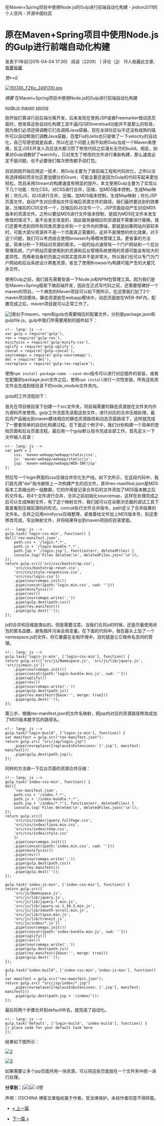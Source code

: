 在Maven+Spring项目中使用Node.js的Gulp进行前端自动化构建 - jndion2011的个人空间 - 开源中国社区

# 原在Maven+Spring项目中使用Node.js的Gulp进行前端自动化构建

发表于1年前(2015-04-04 17:30)   阅读（2209） | 评论（[3](http://my.oschina.net/jndion/blog/396104#comments)） *15*人收藏此文章,[我要收藏](在Maven+Spring项目中使用Node.js的Gulp进行前端自动化构建%20-%20jndion20.md#)

*赞**0*

 [![151745_FZKo_2491310.jpg](../_resources/e89f046c8c48c4a9db205c6cb7cbbb7f.jpg)](http://click.aliyun.com/m/4601/)

*摘要*  在Maven+Spring项目中使用Node.js的Gulp进行前端自动化构建

[node.js](http://www.oschina.net/search?scope=blog&q=node.js) [maven](http://www.oschina.net/search?scope=blog&q=maven) [spring](http://www.oschina.net/search?scope=blog&q=spring)

刚开始打算进行前后端分离开发，后来发现在使用JSP或者Freemarker做动态页面时，想发挥这些自动化构建工具牛逼闪闪的livereload功能并不是那么的轻易，因为我们必须还得调教它们去调用Java容器。现在全球社区似乎还没有成熟的插件可以自动帮我们调教Java容器，百度Fis的Jello也只是做了一下velocity的自动化，自己写感觉就是自虐，所以在这个问题上倒不如把Gulp当成一个Maven来使用，反正J2EE开发人员应该大都习惯了修改代码之后漫长无尽的build。相反，如果对Gulp调教好了watchify，只对发生了修改的文件进行重新构建，那么速度必定不是问题，也不必要我们每次修改都手动打包。

目前刚刚开始应用这一技术，用Gulp主要为了做前端工程和代码优化，之所以没有选择相较而言社区更加健壮的Grunt，可能主要还是因为Gulp的代码写起来更加轻松，而且采用Stream对构建速度有明显的提升。本文使用Gulp主要为了实现以下几个功能：优化CSS，对CSS进行合并，压缩，加MD5版本控制，生成Map映射；优化JS，对JS进行合并，压缩，加MD5版本控制，生成Map映射；优化JSP页面文件，自动产生对应原始文件压缩后资源文件的路径。我们最终要达到的效果是，压缩后的CSS文件一个，压缩后的JS文件一个，JSP页面自动产生对应MD5版本的资源文件。之所以要加MD5进行文件版本控制，是因为MD5在文件未发生修改的情况下，是不会发生改变的，因此服务器相应的资源就不需要进行替换。我们还要考虑到将所有同类资源合并到一个文件内的弊端，那就是如果网站内容较多时，可能大部分资源并不是一个页面真正需要的，这并不是理想的优化效果。对于这个问题，我们可以考虑结合使用browserify等模块管理工具。更省事的方法是，简单分析一下网站对资源的需求。一般的站点通常有一个门户网站和一个后台管理系统，门户网站页面使用到的资源和后台管理系统使用的资源可能会有较大的差异性，而两者自身的页面之间其实差异并不是非常大。所以我们也可以专门为门户网站和后台系统设计两套资源，省去了使用Browserify构建可能产生的大量冗余文件。

使用Gulp之前，我们首先需要安装一下Node.js和NPM包管理工具。因为我们是在Maven+Spring框架下做前端开发，因此在正式写代码之前，还需要搭建好一个maven的项目。一个典型的Maven项目可以如下图所示，在这里我们加了2个maven项目模块，静态资源放在webapp模块中，动态页面放在WEB-INF内，配置完成之后，maven项目就可以正常工作了。

[![1](https://gitee.com/hjb2722404/tuchuang/raw/master/img/20210107132022.png)](http://static.oschina.net/uploads/space/2015/0404/122748_w2Tt_2319390.png)类似于maven，npm和gulp也需要相应的配置文件，分别是package.json和gulpfile.js。gulp中我们所需要用到的插件如下：

	<!-- lang: js -->
	var gulp = require('gulp'),
	rev = require('gulp-rev'),
	minifycss = require('gulp-minify-css'),
	uglify = require('gulp-uglify'),
	concat = require('gulp-concat'),
	sourcemaps = require('gulp-sourcemaps'),
	del = require('del'),
	revreplace = require('gulp-rev-replace');

使用`npm install package-name --save-dev`指令可以进行对应插件的安装，或者在配置好package.json文件之后，使用`npm install`进行一次性安装，所有这些库文件会生成到根目录下的node_module文件夹内。

gulp的工作流程如下：

首先在项目根目录下创建一个src文件夹，将前端需要的静态资源放在文件夹内作为源码开发使用。gulp工作流首先读取这些文件，进行对应的合并压缩处理，最后将产品输出到maven模块相应的静态资源路径和动态页面路径下，这样就完成了一整套简单的自动化构建过程。在下面这个例子中，我们分别构建一个简单的登陆页面和后台页面流程，最后用一个gulp默认指令完成全部工作。首先定义一下文件输入目录：

	<!-- lang: js -->
	var path = {
	    css: 'maven-webapp/webapp/static/css',
	    js: 'maven-webapp/webapp/static/js',
	    jsp: 'maven-webapp/webapp/WEB-INF/jsp'
	};

然后写一个login界面的css压缩合并优化生产线。如下文所示，在这段代码中，我们首先用"del"指令删除上一次构建产生的旧文件。其中rev-manifest.json是MD5版本工具输出的一组数据，它的作用是记录合并后的文件添加了MD5版本数之后的文件名。将4个文件进行合并，合并之前初始化sourcemap，这样在处理完成之后可以生成映射文件，有了这个映射文件，我们就可以在谷歌浏览器的调试工具下面查看到压缩前源码的形式。concat执行文件合并指令，path定义了合并结果的文件名，合并之后用minifycss压缩整理，紧接着给文件加上MD5版本号，到这里修改完成，写出映射文件，并将结果导出到maven项目的目录里面。

	<!-- lang: js -->
	gulp.task('login-css-min', function() {
	del(['rev-manifest.json',
	    path.css + '/login.*.*',
	    path.js + '/login-bundle.*.*',
	    path.jsp + '/login.jsp'], function(err, deletedFiles) {
	    console.log('Files deleted:\n', deletedFiles.join('\n'));
	});
	return gulp.src(['src/css/bootstrap.css',
	    'src/css/bootstrap-reset.css',
	    'src/css/style-responsive.css',
	    'src/css/login.css'])
	    .pipe(sourcemaps.init())
	    .pipe(concat({path:'login.min.css', cwd: ''}))
	    .pipe(minifycss())
	    .pipe(rev())
	    .pipe(sourcemaps.write('.'))
	    .pipe(gulp.dest(path.css))
	    .pipe(rev.manifest())
	    .pipe(gulp.dest(''));
	});

js的合并和压缩是类似的。但是需要注意，当我们合并js的时候，还是尽量使用闭包的匿名函数，避免插件污染全局变量。在下面的代码中，我在最头上加了一个namespace.js的文件，将它暴露在全局环境中，目的就是让它做命名空间的管理。

	<!-- lang: js -->
	gulp.task('login-js-min', ['login-css-min'], function() {
	return gulp.src(['src/js/Namespace.js', 'src/js/lib/jquery.js', 'src/js/main.js'])
	    .pipe(sourcemaps.init())
	    .pipe(concat({path:'login-bundle.min.js', cwd: ''}))
	    .pipe(uglify())
	    .pipe(rev())
	    .pipe(sourcemaps.write('.'))
	    .pipe(gulp.dest(path.js))
	    .pipe(rev.manifest({base:'', merge: true}))
	    .pipe(gulp.dest(''));
	});

第三步，根据rev-manifest.json的文件名映射，把jsp内对应的资源路径修改成加了MD5版本数字后的路径名。

	<!-- lang: js -->
	gulp.task("login-build", ['login-js-min'], function() {
	var manifest = gulp.src("rev-manifest.json");
	return gulp.src( "src/jsp/login.jsp")
	    .pipe(revreplace({replaceInExtensions: ['.jsp'], manifest: manifest}))
	    .pipe(gulp.dest(path.jsp));
	});

同样的方法做一下后台页面的资源合并压缩：

	<!-- lang: js -->
	gulp.task('index-css-min', function() {
	del([
	    'rev-manifest.json',
	    path.css + '/index.*.*',
	    path.js + '/index-bundle.*.*',
	    path.jsp + '/index/*.*'], function(err, deletedFiles) {
	    console.log('Files deleted:\n', deletedFiles.join('\n'));
	});
	return gulp.src([
	    'src/css/index/jquery.fullPage.css',
	    'src/css/index/tipso.min.css',
	    'src/css/index/show.css',
	    'src/css/index/style.css'
	    ])
	    .pipe(sourcemaps.init())
	    .pipe(concat({path:'index.min.css', cwd: ''}))
	    .pipe(minifycss())
	    .pipe(rev())
	    .pipe(sourcemaps.write('.'))
	    .pipe(gulp.dest(path.css))
	    .pipe(rev.manifest())
	    .pipe(gulp.dest(''));
	});
	
	gulp.task('index-js-min', ['index-css-min'], function() {
	return gulp.src([
	    'src/js/Namespace.js',
	    'src/js/lib/jquery.js',
	    'src/js/lib/jquery.*.min.js',
	    'src/js/lib/jquery-ui-1.10.3.min.js',
	    'src/js/lib/smooth-scroll.min.js',
	    'src/js/lib/tipso.min.js',
	    'src/js/lib/transit.js',
	    'src/js/index/*.js'])
	    .pipe(sourcemaps.init())
	    .pipe(concat({path:'index-bundle.min.js', cwd: ''}))
	    .pipe(uglify())
	    .pipe(rev())
	    .pipe(sourcemaps.write('.'))
	    .pipe(gulp.dest(path.js))
	    .pipe(rev.manifest({base:'', merge: true}))
	    .pipe(gulp.dest(''));
	});
	
	gulp.task("index-build", ['index-css-min','index-js-min'], function() {
	var manifest = gulp.src("rev-manifest.json");
	return gulp.src( "src/jsp/index/*.jsp")
	    .pipe(revreplace({replaceInExtensions: ['.jsp'], manifest: manifest}))
	    .pipe(gulp.dest(path.jsp + '/index/'));
	});

最后将两个步骤合并到default中去，就完成了自动化。

	<!-- lang: js -->
	gulp.task('default', ['login-build', 'index-build'], function() {
	// place code for your default task here
	});

结果如下图所示：

[![2](https://gitee.com/hjb2722404/tuchuang/raw/master/img/20210107132029.png)](http://static.oschina.net/uploads/space/2015/0404/172723_2cpD_2319390.png)

[![3](https://gitee.com/hjb2722404/tuchuang/raw/master/img/20210107132034.png)](http://static.oschina.net/uploads/space/2015/0404/172944_zoC4_2319390.png)

如果需要让多个jsp页面共用一块资源，可以将这些页面放在一个文件夹中统一进行处理。

**分享到：**[![](在Maven+Spring项目中使用Node.js的Gulp进行前端自动化构建%20-%20jndion20.md#)[![](在Maven+Spring项目中使用Node.js的Gulp进行前端自动化构建%20-%20jndion20.md#) 0赞

声明：OSCHINA 博客文章版权属于作者，受法律保护。未经作者同意不得转载。

- [« 上一篇](http://my.oschina.net/jndion/blog/394917)

- [下一篇 »](http://my.oschina.net/jndion/blog/406438)